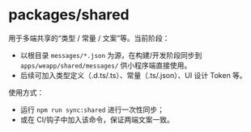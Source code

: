 # packages/shared

用于多端共享的“类型 / 常量 / 文案”等。当前阶段：
- 以根目录 `messages/*.json` 为源，在构建/开发阶段同步到 `apps/weapp/shared/messages/` 供小程序端直接使用。
- 后续可加入类型定义（.d.ts/.ts）、常量（.ts/.json）、UI 设计 Token 等。

使用方式：
- 运行 `npm run sync:shared` 进行一次性同步；
- 或在 CI/钩子中加入该命令，保证两端文案一致。

